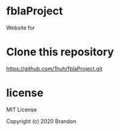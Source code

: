# fblaProject
Website for  
# Clone this repository 
https://github.com/1huh/fblaProject.git

# license 
MIT License

Copyright (c) 2020 Brandon 

